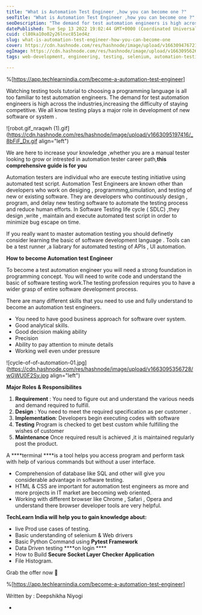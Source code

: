 ```yaml
---
title: "What is Automation Test Engineer ,how you can become one ?"
seoTitle: "What is Automation Test Engineer ,how you can become one ?"
seoDescription: "The demand for test automation engineers is high across the increasing the difficulty of staying competitive.TechLearn India will help you to gain awarness"
datePublished: Tue Sep 13 2022 19:02:44 GMT+0000 (Coordinated Universal Time)
cuid: cl80ka10o02y26lnvc851ed4z
slug: what-is-automation-test-engineer-how-you-can-become-one
cover: https://cdn.hashnode.com/res/hashnode/image/upload/v1663094767211/-8U2X--iy.jpg
ogImage: https://cdn.hashnode.com/res/hashnode/image/upload/v1663095626213/vfeeceRzJ.jpg
tags: web-development, engineering, testing, selenium, automation-testing

---
```


%[https://app.techlearnindia.com/become-a-automation-test-engineer]

Watching testing tools tutorial to choosing a programming language is all too familiar to test automation engineers.
The demand for test automation engineers is high across the industries,increasing the difficulty of staying competitive.
We all know testing plays a major role in development of new software or system .


![robot.gif_nraqwh (1).gif](https://cdn.hashnode.com/res/hashnode/image/upload/v1663095197416/_8bFiF_Dx.gif align="left")


We are here to increase your knowledge ,whether you are a manual tester looking to grow or intrested in automation tester career path,****this comprehensive guide is for you****

Automation testers are individual who are execute testing initiative using automated test script.
Automation Test Engineers are known other than developers who work on desiging , programmmg,simulation, and testing of new or existing software.
They are developers who continuously design , program, and delay new testing software to automate the 
testing process and reduce human efforts.
In Software Testing life cycle ( SDLC) ,they design ,write , maintain and execute automated test script in order to minimize bug escape on time.

If you really want to master automation testing you should definetly consider learning the basic of software development language . Tools can be a test runner ,a liabrary for automated testing of APIs ,
UI automation.

****How to become  Automation test Engineer****

To become a test automation engineer you will need a strong foundation in programming concept. You will
need to write code and understand the basic of software testing work.The testing profession requires you to have a wider grasp of entire software development process.


There are many different skills that you need to use and fully understand to become an automation test engineers. 

- You need to have good business approach for software over system.
- Good analytical skills.
- Good decision making ability
- Precision
- Ability to pay attention to minute details
- Working well even under pressure

![cycle-of-of-automation-01.jpg](https://cdn.hashnode.com/res/hashnode/image/upload/v1663095356728/wGWU0F2Sy.jpg align="left")

****Major Roles & Responsibilites****

1. ****Requirement**** :  You need to figure out and understand the various needs and demand required to  fulfill.                
2. ****Design**** :  You need to meet the required specification as per customer .
3.  ****Implementation****: Developers begin executing codes with software 
4. ****Testing**** Program is checked to get best custom while fulfilling the wishes of customer
5. ****Maintenance**** Once required result is achieved ,it is maintained regularly post the product.




A ****terminal ****is a tool helps you access program and perform task with help of various commands but without a user interface.


- Comprehension of database like SQL and other will give you considerable advantage in software testing.
- HTML & CSS are important for automation test engineers as more and more projects in IT market are becoming web oriented.
- Working with different browser like Chrome , Safari , Opera and understand there browser developer tools are very helpful.

****TechLearn India will help you to gain knowledge about:****

- live Prod use cases of testing.
- Basic understanding of selenium & Web drivers
- Basic Python Command using ****Pytest Framework****
- Data Driven testing ****on login ****
- How to Build ****Secure Socket Layer Checker Application****
- File Histogram.


Grab the offer now 🤩

%[https://app.techlearnindia.com/become-a-automation-test-engineer]

Written by : Deepshikha Niyogi 











-





